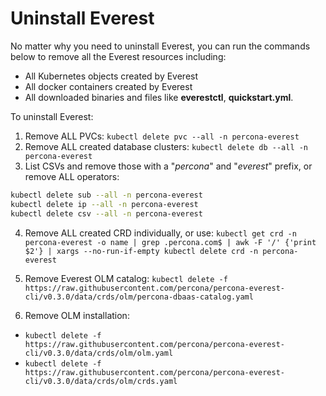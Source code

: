 # Uninstall Everest

No matter why you need to uninstall Everest, you can run the commands below to remove all the Everest resources including: 

- All Kubernetes objects created by Everest
- All docker containers created by Everest
- All downloaded binaries and files like **everestctl**, **quickstart.yml**.


To uninstall Everest: 

1. Remove ALL PVCs: `kubectl delete pvc --all -n percona-everest`
2. Remove ALL created database clusters: `kubectl delete db --all -n percona-everest`
3. List CSVs and remove those with a "*percona*" and "*everest*" prefix, or remove ALL operators:
```sh 
kubectl delete sub --all -n percona-everest
kubectl delete ip --all -n percona-everest
kubectl delete csv --all -n percona-everest
```
4. Remove ALL created CRD individually, or use: `kubectl get crd -n percona-everest -o name | grep .percona.com$ | awk -F '/' {'print $2'} | xargs --no-run-if-empty kubectl delete crd -n percona-everest`

5. Remove Everest OLM catalog: `kubectl delete -f https://raw.githubusercontent.com/percona/percona-everest-cli/v0.3.0/data/crds/olm/percona-dbaas-catalog.yaml`

6. Remove OLM installation:
- `kubectl delete -f https://raw.githubusercontent.com/percona/percona-everest-cli/v0.3.0/data/crds/olm/olm.yaml`
- `kubectl delete -f https://raw.githubusercontent.com/percona/percona-everest-cli/v0.3.0/data/crds/olm/crds.yaml`